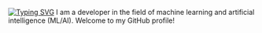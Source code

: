 [![Typing SVG](https://readme-typing-svg.herokuapp.com?color=%2336BCF7&lines=Hello!👋.+My+name+is+Vladimir)](https://git.io/typing-svg)
I am a developer in the field of machine learning and artificial intelligence (ML/AI). Welcome to my GitHub profile!
<!--
**vv-yugoff/vv-yugoff** is a ✨ _special_ ✨ repository because its `README.md` (this file) appears on your GitHub profile.

Here are some ideas to get you started:

- 🔭 I’m currently working on ...
- 🌱 I’m currently learning ...
- 👯 I’m looking to collaborate on ...
- 🤔 I’m looking for help with ...
- 💬 Ask me about ...
- 📫 How to reach me: ...
- 😄 Pronouns: ...
- ⚡ Fun fact: ...
-->

